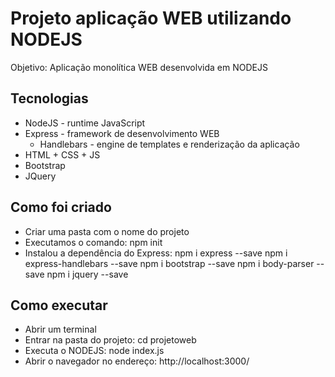 # Projeto aplicação WEB utilizando NODEJS
Objetivo: Aplicação monolítica WEB desenvolvida em NODEJS

## Tecnologias
- NodeJS - runtime JavaScript
- Express - framework de desenvolvimento WEB
    - Handlebars - engine de templates e renderização da aplicação
- HTML + CSS + JS
- Bootstrap
- JQuery

## Como foi criado
- Criar uma pasta com o nome do projeto
- Executamos o comando: npm init
- Instalou a dependência do Express: npm i express --save
  npm i express-handlebars --save
  npm i bootstrap --save
  npm i body-parser --save
  npm i jquery --save

## Como executar
- Abrir um terminal
- Entrar na pasta do projeto: cd projetoweb
- Executa o NODEJS: node index.js
- Abrir o navegador no endereço: http://localhost:3000/